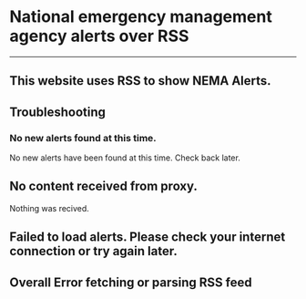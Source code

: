 # National emergency management agency alerts over RSS
--- 
This website uses RSS to show NEMA Alerts. 
---
## Troubleshooting
### No new alerts found at this time.
No new alerts have been found at this time. Check back later.
## No content received from proxy.
Nothing was recived.
## Failed to load alerts. Please check your internet connection or try again later.
Overall Error fetching or parsing RSS feed
---
